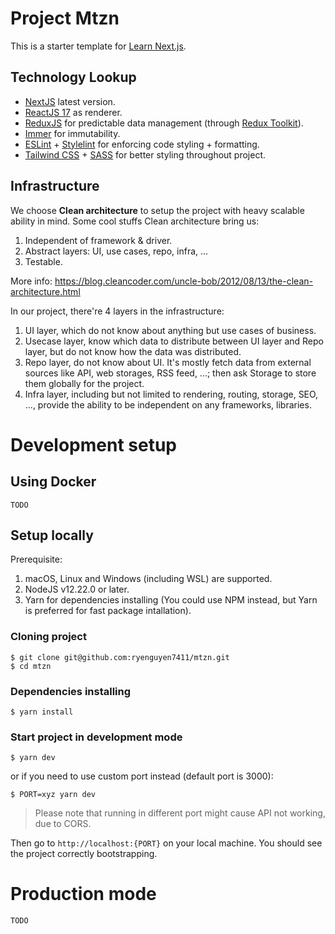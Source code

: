 # Project Mtzn

This is a starter template for [Learn Next.js](https://nextjs.org/learn).

## Technology Lookup

- [NextJS](https://nextjs.org/) latest version.
- [ReactJS 17](https://reactjs.org/) as renderer.
- [ReduxJS](https://redux.js.org/) for predictable data management (through [Redux Toolkit](https://redux-toolkit.js.org/)).
- [Immer](https://immerjs.github.io/immer/) for immutability.
- [ESLint](https://eslint.org/) + [Stylelint](https://stylelint.io/) for enforcing code styling + formatting.
- [Tailwind CSS](https://tailwindcss.com/) + [SASS](https://sass-lang.com/) for better styling throughout project.

## Infrastructure

We choose **Clean architecture** to setup the project with heavy scalable ability in mind. Some cool stuffs Clean architecture bring us:

1. Independent of framework & driver.
2. Abstract layers: UI, use cases, repo, infra, ...
3. Testable.

More info: https://blog.cleancoder.com/uncle-bob/2012/08/13/the-clean-architecture.html

In our project, there're 4 layers in the infrastructure:

1. UI layer, which do not know about anything but use cases of business.
2. Usecase layer, know which data to distribute between UI layer and Repo layer, but do not know how the data was distributed.
3. Repo layer, do not know about UI. It's mostly fetch data from external sources like API, web storages, RSS feed, ...; then ask Storage to store them globally for the project.
4. Infra layer, including but not limited to rendering, routing, storage, SEO, ..., provide the ability to be independent on any frameworks, libraries.

# Development setup

## Using Docker

`TODO`

## Setup locally

Prerequisite:

1. macOS, Linux and Windows (including WSL) are supported.
2. NodeJS v12.22.0 or later.
3. Yarn for dependencies installing (You could use NPM instead, but Yarn is preferred for fast package intallation).

### Cloning project

```
$ git clone git@github.com:ryenguyen7411/mtzn.git
$ cd mtzn
```

### Dependencies installing

```
$ yarn install
```

### Start project in development mode

```
$ yarn dev
```

or if you need to use custom port instead (default port is 3000):

```
$ PORT=xyz yarn dev
```

> Please note that running in different port might cause API not working, due to CORS.

Then go to `http://localhost:{PORT}` on your local machine. You should see the project correctly bootstrapping.

# Production mode

`TODO`
